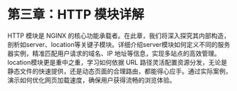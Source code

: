 # 第三章：HTTP 模块详解

HTTP 模块是 NGINX 的核心功能承载者。在此章，我们将深入探究其内部构造，剖析如server、location等关键子模块。详细介绍server模块如何定义不同的服务器实例，精准匹配用户请求的域名、IP 地址等信息，实现多站点的高效管理。location模块更是重中之重，学习如何依据 URL 路径灵活配置资源分发，无论是静态文件的快速提供，还是动态页面的合理路由，都能得心应手。通过实际案例，演示如何优化网页加载速度，确保用户获得流畅的浏览体验。